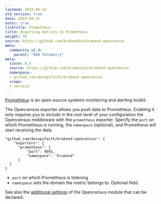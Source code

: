 ```yaml
---
lastmod: 2019-09-15
old_version: true
date: 2019-09-15
notoc: true
linktitle: Prometheus
title: Exporting metrics to Prometheus
weight: 70
source: https://github.com/krakendio/krakend-opencensus
menu:
  community_v1.3:
    parent: "080 Telemetry"
meta:
  since: 0.5
  source: https://github.com/krakendio/krakend-opencensus
  namespace:
  - github_com/devopsfaith/krakend-opencensus
  scope:
  - service
---
```

[Prometheus](https://prometheus.io/) is an open-source systems monitoring and alerting toolkit.

The Opencensus exporter allows you push data to Prometheus. Enabling it only requires you to include in the root level of your configuration the Opencensus middleware with the `prometheus` exporter. Specify the `port` on which Prometheus is running, the `namespace` (optional), and Prometheus will start receiving the data.

    "github_com/devopsfaith/krakend-opencensus": {
        "exporters": {
          "prometheus": {
              "port": 9091,
              "namespace": "krakend"
          }
      }
    }
- `port` on which Prometheus is listening
- `namespace` sets the domain the metric belongs to. Optional field.

See also the [additional settings](/docs/v1.3/telemetry/opencensus/) of the Opencensus module that can be declared.
